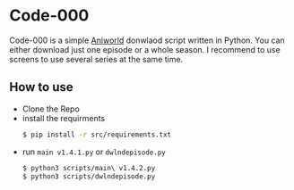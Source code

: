 # Code-000

Code-000 is a simple [Aniworld](https://aniworld.to/) donwlaod script written in Python. You can either download just one episode or a whole season. I recommend to use screens to use several series at the same time.

## How to use

- Clone the Repo
- install the requirments
    ```sh
    $ pip install -r src/requirements.txt
    ```
- run ```main v1.4.1.py``` or ```dwlndepisode.py```
    ```sh 
    $ python3 scripts/main\ v1.4.2.py 
    $ python3 scripts/dwlndepisode.py
    ```